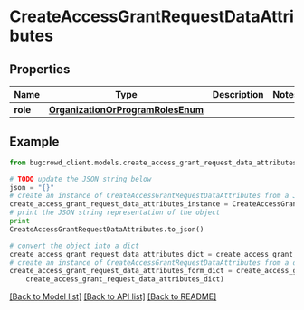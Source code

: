 # CreateAccessGrantRequestDataAttributes


## Properties

Name | Type | Description | Notes
------------ | ------------- | ------------- | -------------
**role** | [**OrganizationOrProgramRolesEnum**](OrganizationOrProgramRolesEnum.md) |  | 

## Example

```python
from bugcrowd_client.models.create_access_grant_request_data_attributes import CreateAccessGrantRequestDataAttributes

# TODO update the JSON string below
json = "{}"
# create an instance of CreateAccessGrantRequestDataAttributes from a JSON string
create_access_grant_request_data_attributes_instance = CreateAccessGrantRequestDataAttributes.from_json(json)
# print the JSON string representation of the object
print
CreateAccessGrantRequestDataAttributes.to_json()

# convert the object into a dict
create_access_grant_request_data_attributes_dict = create_access_grant_request_data_attributes_instance.to_dict()
# create an instance of CreateAccessGrantRequestDataAttributes from a dict
create_access_grant_request_data_attributes_form_dict = create_access_grant_request_data_attributes.from_dict(
    create_access_grant_request_data_attributes_dict)
```
[[Back to Model list]](../README.md#documentation-for-models) [[Back to API list]](../README.md#documentation-for-api-endpoints) [[Back to README]](../README.md)


